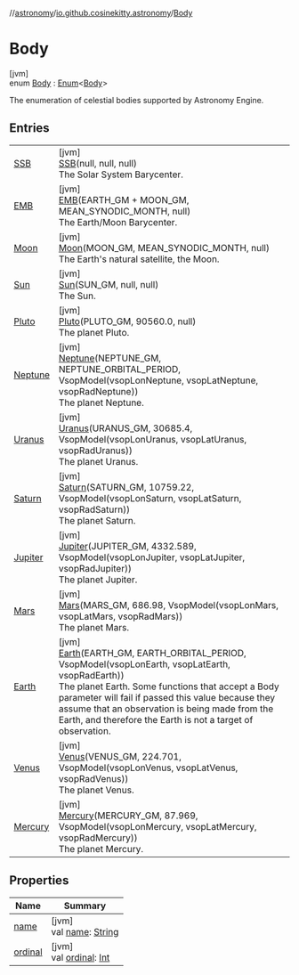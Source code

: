 //[astronomy](../../../index.md)/[io.github.cosinekitty.astronomy](../index.md)/[Body](index.md)

# Body

[jvm]\
enum [Body](index.md) : [Enum](https://kotlinlang.org/api/latest/jvm/stdlib/kotlin/-enum/index.html)&lt;[Body](index.md)&gt; 

The enumeration of celestial bodies supported by Astronomy Engine.

## Entries

| | |
|---|---|
| [SSB](-s-s-b/index.md) | [jvm]<br>[SSB](-s-s-b/index.md)(null, null, null)<br>The Solar System Barycenter. |
| [EMB](-e-m-b/index.md) | [jvm]<br>[EMB](-e-m-b/index.md)(EARTH_GM + MOON_GM, MEAN_SYNODIC_MONTH, null)<br>The Earth/Moon Barycenter. |
| [Moon](-moon/index.md) | [jvm]<br>[Moon](-moon/index.md)(MOON_GM, MEAN_SYNODIC_MONTH, null)<br>The Earth's natural satellite, the Moon. |
| [Sun](-sun/index.md) | [jvm]<br>[Sun](-sun/index.md)(SUN_GM, null, null)<br>The Sun. |
| [Pluto](-pluto/index.md) | [jvm]<br>[Pluto](-pluto/index.md)(PLUTO_GM, 90560.0, null)<br>The planet Pluto. |
| [Neptune](-neptune/index.md) | [jvm]<br>[Neptune](-neptune/index.md)(NEPTUNE_GM, NEPTUNE_ORBITAL_PERIOD, VsopModel(vsopLonNeptune, vsopLatNeptune, vsopRadNeptune))<br>The planet Neptune. |
| [Uranus](-uranus/index.md) | [jvm]<br>[Uranus](-uranus/index.md)(URANUS_GM, 30685.4, VsopModel(vsopLonUranus, vsopLatUranus, vsopRadUranus))<br>The planet Uranus. |
| [Saturn](-saturn/index.md) | [jvm]<br>[Saturn](-saturn/index.md)(SATURN_GM, 10759.22, VsopModel(vsopLonSaturn, vsopLatSaturn, vsopRadSaturn))<br>The planet Saturn. |
| [Jupiter](-jupiter/index.md) | [jvm]<br>[Jupiter](-jupiter/index.md)(JUPITER_GM, 4332.589, VsopModel(vsopLonJupiter, vsopLatJupiter, vsopRadJupiter))<br>The planet Jupiter. |
| [Mars](-mars/index.md) | [jvm]<br>[Mars](-mars/index.md)(MARS_GM, 686.98, VsopModel(vsopLonMars, vsopLatMars, vsopRadMars))<br>The planet Mars. |
| [Earth](-earth/index.md) | [jvm]<br>[Earth](-earth/index.md)(EARTH_GM, EARTH_ORBITAL_PERIOD, VsopModel(vsopLonEarth, vsopLatEarth, vsopRadEarth))<br>The planet Earth. Some functions that accept a Body parameter will fail if passed this value because they assume that an observation is being made from the Earth, and therefore the Earth is not a target of observation. |
| [Venus](-venus/index.md) | [jvm]<br>[Venus](-venus/index.md)(VENUS_GM, 224.701, VsopModel(vsopLonVenus, vsopLatVenus, vsopRadVenus))<br>The planet Venus. |
| [Mercury](-mercury/index.md) | [jvm]<br>[Mercury](-mercury/index.md)(MERCURY_GM, 87.969, VsopModel(vsopLonMercury, vsopLatMercury, vsopRadMercury))<br>The planet Mercury. |

## Properties

| Name | Summary |
|---|---|
| [name](../-node-event-kind/-invalid/index.md#-372974862%2FProperties%2F-1216412040) | [jvm]<br>val [name](../-node-event-kind/-invalid/index.md#-372974862%2FProperties%2F-1216412040): [String](https://kotlinlang.org/api/latest/jvm/stdlib/kotlin/-string/index.html) |
| [ordinal](../-node-event-kind/-invalid/index.md#-739389684%2FProperties%2F-1216412040) | [jvm]<br>val [ordinal](../-node-event-kind/-invalid/index.md#-739389684%2FProperties%2F-1216412040): [Int](https://kotlinlang.org/api/latest/jvm/stdlib/kotlin/-int/index.html) |
